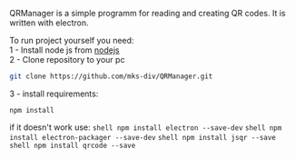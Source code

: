   QRManager is a simple programm for reading and creating QR codes. It is written with electron.
  
  To run project yourself you need:\
  1 - Install node js from [nodejs](https://nodejs.org/en)\
  2 - Clone repository to your pc
  ```bash
  git clone https://github.com/mks-div/QRManager.git
  ```
  3 - install requirements: 
  ```shell
  npm install
  ```
  if it doesn't work use:
    ```shell npm install electron --save-dev```
    ```shell npm install electron-packager --save-dev```
    ```shell npm install jsqr --save```
    ```shell npm install qrcode --save```
